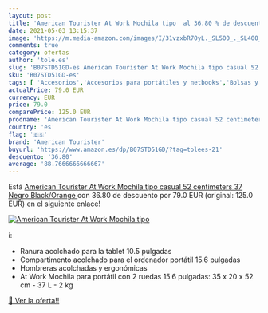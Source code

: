 ```yaml
---
layout: post
title: 'American Tourister At Work Mochila tipo  al 36.80 % de descuento'
date: 2021-05-03 13:15:37
image: 'https://m.media-amazon.com/images/I/31vzxbR7OyL._SL500_._SL400_.jpg'
comments: true
category: ofertas
author: 'tole.es'
slug: 'B07STD51GD-es American Tourister At Work Mochila tipo casual 52...'
sku: 'B07STD51GD-es'
tags: [ 'Accesorios','Accesorios para portátiles y netbooks','Bolsas y fundas para portátiles y netbooks','Informática','Mochilas para portátiles y netbooks','american tourister','mochila', ]
actualPrice: 79.0 EUR
currency: EUR
price: 79.0
comparePrice: 125.0 EUR
prodname: 'American Tourister At Work Mochila tipo casual 52 centimeters 37 Negro  Black/Orange '
country: 'es'
flag: '🇪🇸'
brand: 'American Tourister'
buyurl: 'https://www.amazon.es/dp/B07STD51GD/?tag=tolees-21'
descuento: '36.80'
average: '88.7666666666667'
---
```


Está [American Tourister At Work Mochila tipo casual 52 centimeters 37 Negro  Black/Orange ](https://www.amazon.es/dp/B07STD51GD/?tag=tolees-21) con 36.80 de descuento por 79.0 EUR (original: 125.0 EUR) en el siguiente enlace!

[![American Tourister At Work Mochila tipo ](https://m.media-amazon.com/images/I/31vzxbR7OyL._SL500_._SL400_.jpg)](https://www.amazon.es/dp/B07STD51GD/?tag=tolees-21)

ℹ️:

- Ranura acolchado para la tablet 10.5 pulgadas
- Compartimento acolchado para el ordenador portátil 15.6 pulgadas
- Hombreras acolchadas y ergonómicas
- At Work Mochila para portátil con 2 ruedas 15.6 pulgadas: 35 x 20 x 52 cm - 37 L - 2 kg

[🛒 Ver la oferta!!](https://www.amazon.es/dp/B07STD51GD/?tag=tolees-21)
